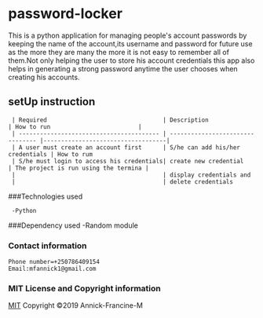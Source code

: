 # password-locker
  This is a python application for managing people's account passwords by keeping the name of the account,its username and password for future use as the more they are many the more it is not easy to remember all of them.Not only helping the user to store his account credentials this app also helps in generating a strong password anytime the user chooses when creating his accounts.

  ## setUp instruction
     | Required                                 | Description                      | How to run                         |
     | ---------------------------------------- | -------------------------------- |-----------------------------------|
     | A user must create an account first      | S/he can add his/her credentials | How to rum
     | S/he must login to access his credentials| create new credential       | The project is run using the termina |
     |                                          | display credentials and                          
     |                                          | delete credentials                               

   ###Technologies used

     -Python

   ###Dependency used
       -Random module

   ### Contact information
    
    Phone number=+250786409154
    Email:mfannick1@gmail.com

   ### MIT License and Copyright information
   
  [MIT](https://choosealicense.com/licenses/mit/)
  Copyright &copy;2019 Annick-Francine-M